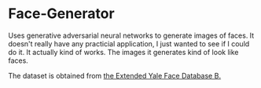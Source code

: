 # Face-Generator

Uses generative adversarial neural networks to generate images of faces. It doesn't really have any practicial application, I just wanted to see if I could do it. It actually kind of works. The images it generates kind of look like faces.

The dataset is obtained from [the Extended Yale Face Database B.](http://vision.ucsd.edu/content/extended-yale-face-database-b-b)
